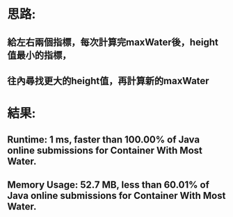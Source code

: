 # 思路: 
## 給左右兩個指標，每次計算完maxWater後，height值最小的指標，
## 往內尋找更大的height值，再計算新的maxWater

# 結果:

## Runtime: 1 ms, faster than 100.00% of Java online submissions for Container With Most Water.
## Memory Usage: 52.7 MB, less than 60.01% of Java online submissions for Container With Most Water.